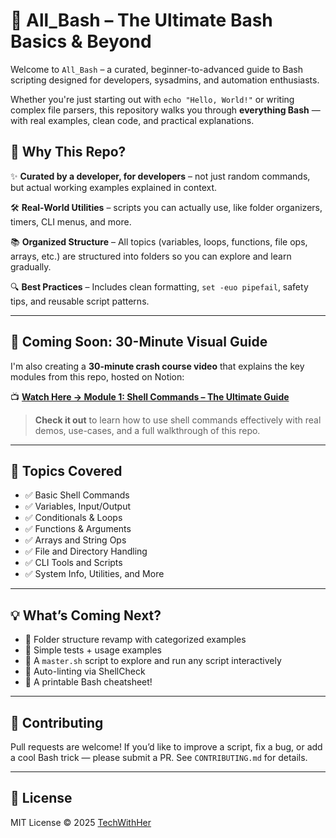 # 🐚 All_Bash – The Ultimate Bash Basics & Beyond

Welcome to `All_Bash` – a curated, beginner-to-advanced guide to Bash scripting designed for developers, sysadmins, and automation enthusiasts.

Whether you're just starting out with `echo "Hello, World!"` or writing complex file parsers, this repository walks you through **everything Bash** — with real examples, clean code, and practical explanations.

## 🚀 Why This Repo?

✨ **Curated by a developer, for developers** – not just random commands, but actual working examples explained in context.

🛠️ **Real-World Utilities** – scripts you can actually use, like folder organizers, timers, CLI menus, and more.

📚 **Organized Structure** – All topics (variables, loops, functions, file ops, arrays, etc.) are structured into folders so you can explore and learn gradually.

🔍 **Best Practices** – Includes clean formatting, `set -euo pipefail`, safety tips, and reusable script patterns.

---

## 🎥 Coming Soon: 30-Minute Visual Guide

I'm also creating a **30-minute crash course video** that explains the key modules from this repo, hosted on Notion:

📺 [**Watch Here → Module 1: Shell Commands – The Ultimate Guide**](https://www.notion.so/Module-1-Shell-Commands-The-Ultimate-Guide-197df188b81e80148453f1b1ed676a4a)

> **Check it out** to learn how to use shell commands effectively with real demos, use-cases, and a full walkthrough of this repo.

---

## 📂 Topics Covered

- ✅ Basic Shell Commands
- ✅ Variables, Input/Output
- ✅ Conditionals & Loops
- ✅ Functions & Arguments
- ✅ Arrays and String Ops
- ✅ File and Directory Handling
- ✅ CLI Tools and Scripts
- ✅ System Info, Utilities, and More

---

## 💡 What’s Coming Next?

- 📁 Folder structure revamp with categorized examples  
- 🧪 Simple tests + usage examples  
- 🧰 A `master.sh` script to explore and run any script interactively  
- 🧼 Auto-linting via ShellCheck  
- 📖 A printable Bash cheatsheet!

---

## 🤝 Contributing

Pull requests are welcome! If you’d like to improve a script, fix a bug, or add a cool Bash trick — please submit a PR. See `CONTRIBUTING.md` for details.

---

## 📜 License

MIT License © 2025 [TechWithHer](https://github.com/TechWithHer)
